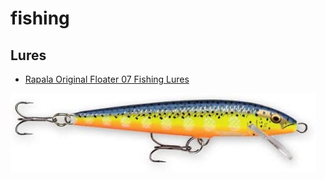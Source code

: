 # fishing

## Lures


+ [Rapala Original Floater 07 Fishing Lures](https://www.amazon.com/dp/B001AH5A8E/?th=1)

[![Rapala Original Floater 07 Fishing Lures](/assets/31CivJCks4L._AC_.jpg)](https://www.amazon.com/dp/B001AH5A8E/?th=1)